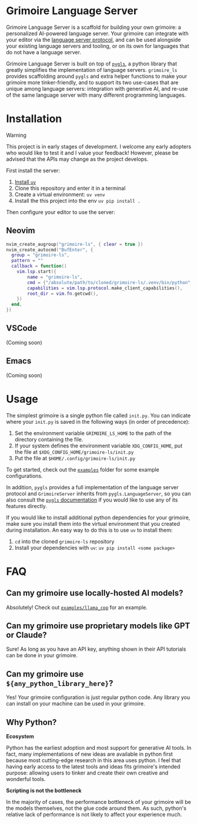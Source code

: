 # Grimoire Language Server
Grimoire Language Server is a scaffold for building your own grimoire: 
a personalized AI-powered language server. Your grimoire can integrate
with your editor via the [language server protocol](https://microsoft.github.io/language-server-protocol/),
and can be used alongside your existing language servers and tooling, 
or on its own for languages that do not have a language server.

Grimoire Language Server is built on top of [`pygls`](https://github.com/openlawlibrary/pygls),
a python library that greatly simplifies the implementation of language servers.
`grimoire_ls` provides scaffolding around `pygls` and extra helper functions to
make your grimoire more tinker-friendly, and to support its two use-cases that are
unique among language servers: integration with generative AI, and re-use of the
same language server with many different programming languages.


# Installation
> [!WARNING]  
> This project is in early stages of development.
> I welcome any early adopters who would like to test it and I value your feedback!
> However, please be advised that the APIs may change as the project develops. 

First install the server:
1. [Install `uv`](https://github.com/astral-sh/uv?tab=readme-ov-file#getting-started)
2. Clone this repository and enter it in a terminal
3. Create a virtual environment: ```uv venv```
3. Install the this project into the env ```uv pip install .```

Then configure your editor to use the server:

## Neovim
```lua
nvim_create_augroup("grimoire-ls", { clear = true })
nvim_create_autocmd("BufEnter", {
  group = "grimoire-ls",
  pattern = ""
  callback = function()
	vim.lsp.start({
		name = "grimoire-ls",
		cmd = {"/absolute/path/to/cloned/grimoire-ls/.venv/bin/python", "-m", "grimoire_ls.run"},
		capabilities = vim.lsp.protocol.make_client_capabilities(),
        root_dir = vim.fn.getcwd(),
	})
  end,
})
```

## VSCode
(Coming soon)

## Emacs
(Coming soon)

# Usage
The simplest grimoire is a single python file called `init.py`. You can
indicate where your `init.py` is saved in the following ways (in order
of precedence):

1. Set the environment variable `GRIMOIRE_LS_HOME` to the path of the directory containing the file.
2. If your system defines the environment variable `XDG_CONFIG_HOME`, put the file at `$XDG_CONFIG_HOME/grimoire-ls/init.py`
3. Put the file at `$HOME/.config/grimoire-ls/init.py`

To get started, check out the [`examples`](examples/) folder for some example configurations.

In addition, `pygls` provides a full implementation of the language server protocol and
`GrimoireServer` inherits from `pygls.LanguageServer`, so you can also consult the
[`pygls` documentation](https://pygls.readthedocs.io/en/latest/) if you would like to use
any of its features directly.

If you would like to install additional python dependencies for your grimoire, make sure you
install them into the virtual environment that you created during installation. An easy way
to do this is to use `uv` to install them:

1. `cd` into the cloned `grimoire-ls` repository
2. Install your dependencies with `uv`: ```uv pip install <some package>```


# FAQ
## Can my grimoire use locally-hosted AI models?
Absolutely! Check out [`examples/llama_cpp`](examples/llama_cpp) for an example.

## Can my grimoire use proprietary models like GPT or Claude?
Sure! As long as you have an API key, anything shown in their API
tutorials can be done in your grimoire.

## Can my grimoire use `${any_python_library_here}`?
Yes! Your grimoire configuration is just regular python code.
Any library you can install on your machine can be used in your grimoire.

## Why Python?
**Ecosystem**

Python has the earliest adoption and most support for generative AI tools.
In fact, many implementations of new ideas are available in python first 
because most cutting-edge research in this area uses python. I feel that 
having early access to the latest tools and ideas fits grimoire's intended 
purpose: allowing users to tinker and create their own creative and wonderful 
tools.

**Scripting is not the bottleneck**

In the majority of cases, the performance bottleneck of your grimoire
will be the models themselves, not the glue code around them. As such,
python's relative lack of performance is not likely to affect your
experience much.

